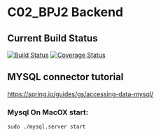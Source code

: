 # C02_BPJ2 Backend


## Current Build Status
[![Build Status](https://travis-ci.com/cwerner1/C02_BPJ2_Backend.svg?token=hXztLjB3o9gWgo5eS6xV&branch=master)](https://travis-ci.com/cwerner1/C02_BPJ2_Backend)
[![Coverage Status](https://coveralls.io/repos/github/cwerner1/C02_BPJ2_Backend/badge.svg)](https://coveralls.io/github/cwerner1/C02_BPJ2_Backend)


##  MYSQL connector tutorial
https://spring.io/guides/gs/accessing-data-mysql/


### Mysql On MacOX start:
```cd /usr/local/mysql/support-files
sudo ./mysql.server start
```